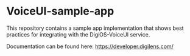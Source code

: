 # VoiceUI-sample-app

This repository contains a sample app implementation that shows best practices for integrating with the DigiOS-VoiceUI service.

Documentation can be found here: https://developer.digilens.com/
